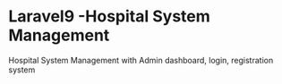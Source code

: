 # Laravel9 -Hospital System Management
 Hospital System Management with Admin dashboard, login, registration system 
